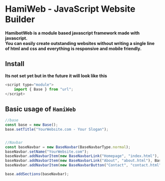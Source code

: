 
# HamiWeb - JavaScript Website Builder
**HamibotWeb is a module based javascript framework made with javascript.  
You can easily create outstanding websites without writing a single line of html and css and everything is responsive and mobile friendly.**

## Install
**Its not set yet but in the future it will look like this**

```javascript
<script type="module">
    import { Base } from "url"; 
</script>
```
## Basic usage of ```HamiWeb```
```javascript
//base
const base = new Base();
base.setTitle("YourWebsite.com - Your Slogan");


//Navbar
const baseNavbar = new BaseNavbar(BaseNavbarType.normal);
baseNavbar.setName("YourWebsite.com");
baseNavbar.addNavbarItem(new BaseNavbarLink("Homepage", "index.html"), BaseNavbarPosition.left);
baseNavbar.addNavbarItem(new BaseNavbarLink("About", "about.html"), BaseNavbarPosition.left);
baseNavbar.addNavbarItem(new BaseNavbarButton("Contact", "contact.html", "btn-success"), BaseNavbarPosition.right);

base.addSections(baseNavbar);

```
